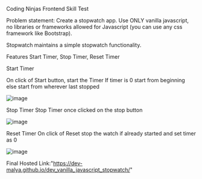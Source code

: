 Coding Ninjas Frontend Skill Test

Problem statement: Create a stopwatch app. Use ONLY vanilla javascript, no libraries or frameworks allowed for Javascript (you can use any css framework like Bootstrap).

Stopwatch maintains a simple stopwatch functionality.

Features
Start Timer, Stop Timer, Reset Timer

Start Timer

On click of Start button, start the Timer
If timer is 0 start from beginning else start from wherever last stopped

![image](https://github.com/dev-malya/dev_vanilla_javascript_stopwatch/assets/109297314/ef03f5a4-3424-44ec-851a-84fb181075ed)

Stop Timer
Stop Timer once clicked on the stop button

![image](https://github.com/dev-malya/dev_vanilla_javascript_stopwatch/assets/109297314/a4539683-a477-4887-9a46-e6c718eebde0)

Reset Timer
On click of Reset stop the watch if already started and set timer as 0

![image](https://github.com/dev-malya/dev_vanilla_javascript_stopwatch/assets/109297314/d56b8a7f-fa10-4189-bbdb-da7e4953b37e)

Final Hosted Link:"https://dev-malya.github.io/dev_vanilla_javascript_stopwatch/"


